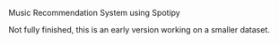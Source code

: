 Music Recommendation System using Spotipy 

Not fully finished, this is an early version working on a smaller dataset.
